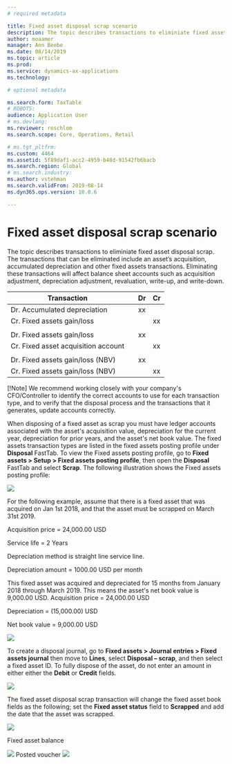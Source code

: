 ```yaml
---
# required metadata

title: Fixed asset disposal scrap scenario
description: The topic describes transactions to eliminiate fixed asset disposal scrap. The transactions that can be eliminated include an asset’s  acquisition, accumulated depreciation and other fixed assets transactions. Eliminating these transactions will affect balance sheet accounts such as acquisition adjustment, depreciation adjustment, revaluation, write-up, and write-down.
author: moaamer
manager: Ann Beebe
ms.date: 08/14/2019
ms.topic: article
ms.prod: 
ms.service: dynamics-ax-applications
ms.technology: 

# optional metadata

ms.search.form: TaxTable
# ROBOTS: 
audience: Application User
# ms.devlang: 
ms.reviewer: roschlom
ms.search.scope: Core, Operations, Retail

# ms.tgt_pltfrm: 
ms.custom: 4464
ms.assetid: 5f89daf1-acc2-4959-b48d-91542fb6bacb
ms.search.region: Global
# ms.search.industry: 
ms.author: vstehman
ms.search.validFrom: 2019-08-14
ms.dyn365.ops.version: 10.0.6

---
```


# Fixed asset disposal scrap scenario

The topic describes transactions to eliminiate fixed asset disposal scrap. The transactions that can be eliminated include an asset’s  acquisition, accumulated depreciation and other fixed assets transactions. Eliminating these transactions will affect balance sheet accounts such as acquisition adjustment, depreciation adjustment, revaluation, write-up, and write-down. 

| Transaction                         |   | Dr | Cr |
|-------------------------------------|---|----|----|
| Dr. Accumulated depreciation        |   | xx |    |
| Cr. Fixed assets gain/loss          |   |    | xx |
|                                     |   |    |    |
| Dr. Fixed assets gain/loss          |   | xx |    |
| Cr. Fixed asset acquisition account |   |    | xx |
|                                     |   |    |    |
| Dr. Fixed assets gain/loss (NBV)    |   | xx |    |
| Cr. Fixed assets gain/loss (NBV)    |   |    | xx |

[!Note] We recommend working closely with your company's CFO/Controller to identify the correct accounts to use for each transaction type, and to verify that the disposal process and the transactions that it generates, update accounts correctly.     

When disposing of a fixed asset as scrap you must have ledger accounts associated with the asset's acquisition value, depreciation for the current year, depreciation for prior years, and the asset's net book value. The fixed assets transaction types are listed in the fixed assets posting profile under **Disposal** FastTab. To view the Fixed assets posting profile, go to **Fixed assets > Setup > Fixed assets posting profile**, then open the **Disposal** FastTab and select **Scrap**. The following illustration shows the Fixed assets posting profile:

<img src="media/Fixed_asset_Disposal_scrap_scenario_1.png">

For the following example, assume that there is a fixed asset that was acquired on Jan 1st 2018, and that the asset must be scrapped on March 31st 2019. 

Acquisition price 	  		= 24,000.00 USD

Service life 		      		= 2 Years

Depreciation method is straight line service line.

Depreciation amount			= 1000.00 USD per month

This fixed asset was acquired and depreciated for 15 months from January 2018 through March 2019. This means the asset's net book value is 9,000.00 USD.
Acquisition price 	= 24,000.00 USD

Depreciation 		    = (15,000.00) USD

Net book value	  	=    9,000.00 USD

<img src="media/Fixed_asset_Disposal_scrap_scenario_2.png">

To create a disposal journal, go to **Fixed assets > Journal entries > Fixed assets journal** then move to **Lines**, select **Disposal – scrap**, and then select a fixed asset ID. To fully dispose of the asset, do not enter an amount in either either the **Debit** or **Credit** fields.  

<img src="media/Fixed_asset_Disposal_scrap_scenario_3.png">

The fixed asset disposal scrap transaction will change the fixed asset book fields as the following; set the **Fixed asset status** field to **Scrapped** and add the date that the asset was scrapped.  

<img src="media/Fixed_asset_Disposal_scrap_scenario_4.png">

Fixed asset balance

<img src="media/Fixed_asset_Disposal_scrap_scenario_5.png">
Posted voucher
<img src="media/Fixed_asset_Disposal_scrap_scenario_6.png">
